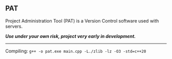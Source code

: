 ## PAT
Project Administration Tool (PAT) is a Version Control software used with servers.

_**Use under your own risk, project very early in development.**_

---
Compiling: `g++ -o pat.exe main.cpp -L./zlib -lz -O3 -std=c++20`
